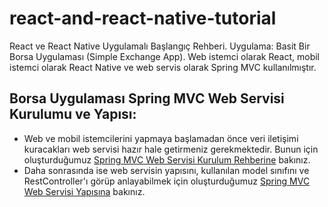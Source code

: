 # react-and-react-native-tutorial
React ve React Native Uygulamalı Başlangıç Rehberi. Uygulama: Basit Bir Borsa Uygulaması (Simple Exchange App). Web istemci olarak React, mobil istemci olarak React Native ve web servis olarak Spring MVC kullanılmıştır.
## Borsa Uygulaması Spring MVC Web Servisi Kurulumu ve Yapısı:
* Web ve mobil istemcilerini yapmaya başlamadan önce veri iletişimi kuracakları web servisi hazır hale getirmeniz gerekmektedir. Bunun için oluşturduğumuz [Spring MVC Web Servisi Kurulum Rehberine](stock-market-webservice/README.md) bakınız.
* Daha sonrasında ise web servisin yapısını, kullanılan model sınıfını ve RestController'ı görüp anlayabilmek için oluşturduğumuz [Spring MVC Web Servisi Yapısına](stock-market-webservice/README-STRUCTURE.md) bakınız.

